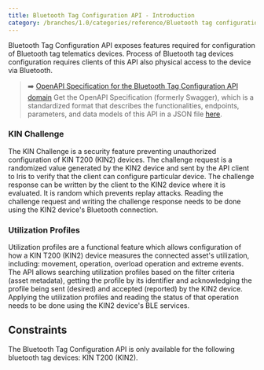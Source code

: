 ```yaml
---
title: Bluetooth Tag Configuration API - Introduction
category: /branches/1.0/categories/reference/Bluetooth tag configuration
---
```


Bluetooth Tag Configuration API exposes features required for configuration of Bluetooth tag telematics devices.
Process of Bluetooth tag devices configuration requires clients of this API also physical access to the device via Bluetooth.

> ➡️ [OpenAPI Specification for the Bluetooth Tag Configuration API domain](https://developers.trackunit.com/openapi/bluetooth-tag-configuration.json)
> Get the OpenAPI Specification (formerly Swagger), which is a standardized format that describes the functionalities, endpoints, parameters, and data models of this API in a JSON file [here](https://developers.trackunit.com/openapi/bluetooth-tag-configuration.json).

### KIN Challenge

The KIN Challenge is a security feature preventing unauthorized configuration of KIN T200 (KIN2) devices.
The challenge request is a randomized value generated by the KIN2 device and sent by the API client to Iris to verify that the client can configure particular device.
The challenge response can be written by the client to the KIN2 device where it is evaluated.
It is random which prevents replay attacks.
Reading the challenge request and writing the challenge response needs to be done using the KIN2 device's Bluetooth connection.

### Utilization Profiles

Utilization profiles are a functional feature which allows configuration of how a KIN T200 (KIN2) device measures the connected
asset's utilization, including: movement, operation, overload operation and extreme events.
The API allows searching utilization profiles based on the filter criteria (asset metadata), getting the profile by its identifier
and acknowledging the profile being sent (desired) and accepted (reported) by the KIN2 device.
Applying the utilization profiles and reading the status of that operation needs to be done using the KIN2 device's BLE services.

## Constraints

The Bluetooth Tag Configuration API is only available for the following bluetooth tag devices: KIN T200 (KIN2).
